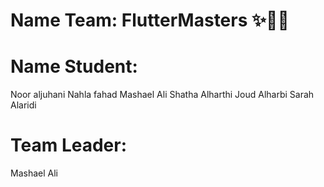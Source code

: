 # Name Team: FlutterMasters ✨👏🏻

# Name Student: 
Noor aljuhani
Nahla fahad 
Mashael Ali 
Shatha Alharthi
Joud Alharbi
Sarah Alaridi

# Team Leader: 
Mashael Ali
